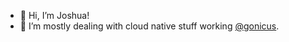 - 👋 Hi, I’m Joshua!
- 👀 I’m mostly dealing with cloud native stuff working [@gonicus](https://github.com/gonicus).
